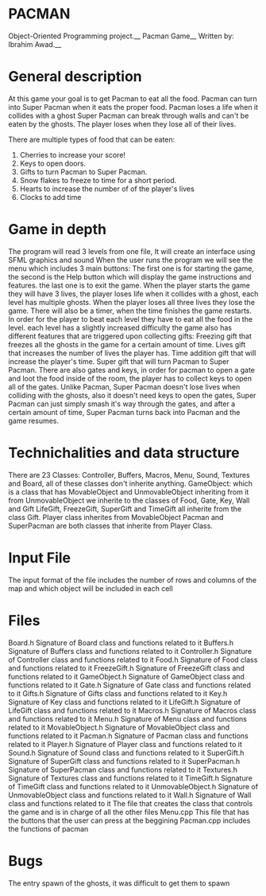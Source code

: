 # PACMAN
Object-Oriented Programming project.__
Pacman Game__
Written by: Ibrahim Awad.__

# General description
At this game your goal is to get Pacman to eat all the food.
Pacman can turn into Super Pacman when it eats the proper food.
Pacman loses a life when it collides with a ghost
Super Pacman can break through walls and can't be eaten by the ghosts.
The player loses when they lose all of their lives.

There are multiple types of food that can be eaten:
1) Cherries to increase your score!
2) Keys to open doors.
3) Gifts to turn Pacman to Super Pacman.
4) Snow flakes to freeze to time for a short period.
5) Hearts to increase the number of of the player's lives
6) Clocks to add time

# Game in depth
The program will read 3 levels from one file, 
It will create an interface using SFML graphics and sound
When the user runs the program we will see the menu which includes
3 main buttons:
The first one is for starting the game, the second is the Help button 
which will display the game instructions and features.
the last one is to exit the game.
When the player starts the game they will have 3 lives, the player loses life 
when it collides with a ghost, each level has multiple ghosts. When the player 
loses all three lives they lose the game.
There will also be a timer, when the time finishes the game restarts.
In order for the player to beat each level they have to eat all the food in the 
level. 
each level has a slightly increased difficulty
the game also has different features that are triggered upon collecting gifts:
Freezing gift that freezes all the ghosts in the game for a certain amount of time.
Lives gift that increases the number of lives the player has.
Time addition gift that will increase the player's time.
Super gift that will turn Pacman to Super Pacman.
There are also gates and keys, in order for pacman to open a gate and loot the food
inside of the room, the player has to collect keys to open all of the gates.
Unlike Pacman, Super Pacman doesn't lose lives when colliding with the ghosts,
also it doesn't need keys to open the gates, Super Pacman can just simply smash it's
way through the gates, and after a certain amount of time, Super Pacman turns back into
Pacman and the game resumes.

# Technichalities and data structure
There are 23 Classes:
Controller, Buffers, Macros, Menu, Sound, Textures and Board, all of these classes don't
inherite anything.
GameObject: which is a class that has MovableObject and UnmovableObject inheriting from it
from UnmovableObject we inherite to the classes of Food, Gate, Key, Wall and Gift 
LifeGift, FreezeGift, SuperGift and TimeGift all inherite from the class Gift.
Player class inherites from MovableObject
Pacman and SuperPacman are both classes that inherite from Player Class.



# Input File
    
The input format of the file includes the number of rows and columns of the map
and which object will be included in each cell

# Files
Board.h
Signature of Board class and functions related to it
Buffers.h
Signature of Buffers class and functions related to it
Controller.h
Signature of Controller class and functions related to it
Food.h
Signature of Food class and functions related to it
FreezeGift.h
Signature of FreezeGift class and functions related to it
GameObject.h
Signature of GameObject class and functions related to it
Gate.h
Signature of Gate class and functions related to it
Gifts.h
Signature of Gifts class and functions related to it
Key.h
Signature of Key class and functions related to it
LifeGift.h
Signature of LifeGift class and functions related to it
Macros.h
Signature of Macros class and functions related to it
Menu.h
Signature of Menu class and functions related to it
MovableObject.h
Signature of MovableObject class and functions related to it
Pacman.h
Signature of Pacman class and functions related to it
Player.h
Signature of Player class and functions related to it
Sound.h
Signature of Sound class and functions related to it
SuperGift.h
Signature of SuperGift class and functions related to it
SuperPacman.h
Signature of SuperPacman class and functions related to it
Textures.h
Signature of Textures class and functions related to it
TimeGift.h
Signature of TimeGift class and functions related to it
UnmovableObject.h
Signature of UnmovableObject class and functions related to it
Wall.h
Signature of Wall class and functions related to it
The file that creates the class that controls the game and is in charge of all the other files
Menu.cpp
This file that has the buttons that the user can press at the beggining
Pacman.cpp
includes the functions of pacman

# Bugs
The entry spawn of the ghosts, it was difficult to get them to spawn
